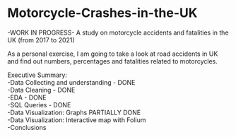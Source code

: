 # Motorcycle-Crashes-in-the-UK
-WORK IN PROGRESS- A study on motorcycle accidents and fatalities in the UK (from 2017 to 2021)

As a personal exercise, I am going to take a look at road accidents in UK and find out numbers, percentages and fatalities related to motorcycles.

Executive Summary: \
-Data Collecting and understanding - DONE \
-Data Cleaning - DONE \
-EDA - DONE \
-SQL Queries - DONE \
-Data Visualization: Graphs PARTIALLY DONE \
-Data Visualization: Interactive map with Folium \
-Conclusions
